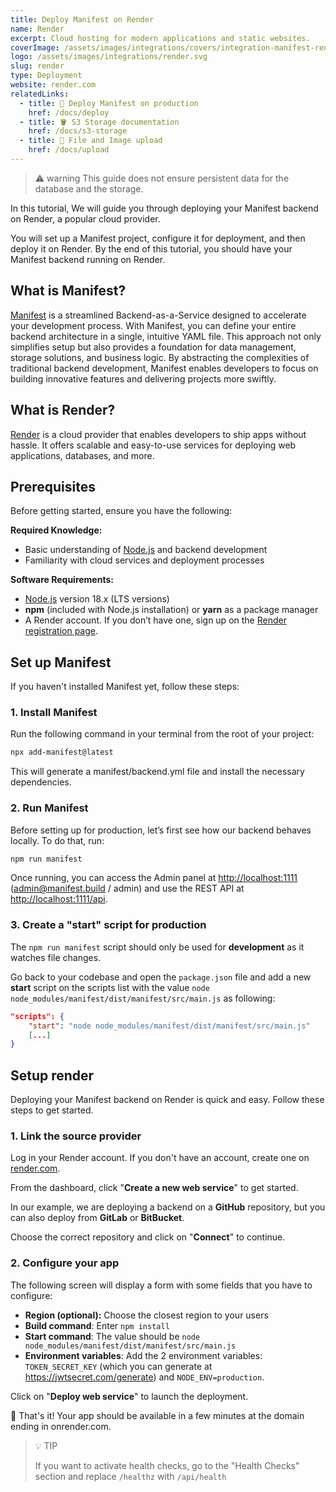 ```yaml
---
title: Deploy Manifest on Render
name: Render
excerpt: Cloud hosting for modern applications and static websites.
coverImage: /assets/images/integrations/covers/integration-manifest-render.svg
logo: /assets/images/integrations/render.svg
slug: render
type: Deployment
website: render.com
relatedLinks:
  - title: 🚀 Deploy Manifest on production
    href: /docs/deploy
  - title: 🪣 S3 Storage documentation
    href: /docs/s3-storage
  - title: 📂 File and Image upload
    href: /docs/upload
---
```


> ⚠️ warning
> This guide does not ensure persistent data for the database and the storage.

In this tutorial, We will guide you through deploying your Manifest backend on Render, a popular cloud provider.

You will set up a Manifest project, configure it for deployment, and then deploy it on Render. By the end of this tutorial, you should have your Manifest backend running on Render.

## What is Manifest?

[Manifest](/) is a streamlined Backend-as-a-Service designed to accelerate your development process. With Manifest, you can define your entire backend architecture in a single, intuitive YAML file. This approach not only simplifies setup but also provides a foundation for data management, storage solutions, and business logic. By abstracting the complexities of traditional backend development, Manifest enables developers to focus on building innovative features and delivering projects more swiftly.

## What is Render?

[Render](https://render.com) is a cloud provider that enables developers to ship apps without hassle. It offers scalable and easy-to-use services for deploying web applications, databases, and more.

## Prerequisites

Before getting started, ensure you have the following:

**Required Knowledge:**

- Basic understanding of [Node.js](https://nodejs.org/en/) and backend development
- Familiarity with cloud services and deployment processes

**Software Requirements:**

- [Node.js](https://nodejs.org/en/) version 18.x (LTS versions)
- **npm** (included with Node.js installation) or **yarn** as a package manager
- A Render account. If you don’t have one, sign up on the [Render registration page](https://render.com).

## Set up Manifest

If you haven't installed Manifest yet, follow these steps:

### 1. Install Manifest

Run the following command in your terminal from the root of your project:

```bash
npx add-manifest@latest
```

This will generate a manifest/backend.yml file and install the necessary dependencies.

### 2. Run Manifest

Before setting up for production, let’s first see how our backend behaves locally. To do that, run:

```bash
npm run manifest
```

Once running, you can access the Admin panel at [http://localhost:1111](http://localhost:1111) (admin@manifest.build / admin) and use the REST API at [http://localhost:1111/api](http://localhost:1111/api).

### 3. Create a "start" script for production

The `npm run manifest` script should only be used for **development** as it watches file changes.

Go back to your codebase and open the `package.json` file and add a new **start** script on the scripts list with the value `node node_modules/manifest/dist/manifest/src/main.js` as following:

```json title="package.json"
"scripts": {
    "start": "node node_modules/manifest/dist/manifest/src/main.js"
    [...]
}
```

## Setup render

Deploying your Manifest backend on Render is quick and easy. Follow these steps to get started.

### 1. Link the source provider

Log in your Render account. If you don't have an account, create one on [render.com](https://render.com).

From the dashboard, click "**Create a new web service**" to get started.

In our example, we are deploying a backend on a **GitHub** repository, but you can also deploy from **GitLab** or **BitBucket**.

Choose the correct repository and click on "**Connect**" to continue.

### 2. Configure your app

The following screen will display a form with some fields that you have to configure:

- **Region (optional):** Choose the closest region to your users
- **Build command**: Enter `npm install`
- **Start command**: The value should be `node node_modules/manifest/dist/manifest/src/main.js`
- **Environment variables**: Add the 2 environment variables: `TOKEN_SECRET_KEY` (which you can generate at https://jwtsecret.com/generate) and `NODE_ENV=production`.

Click on "**Deploy web service**" to launch the deployment.

🎉 That's it! Your app should be available in a few minutes at the domain ending in onrender.com.

> 💡 TIP
>
> If you want to activate health checks, go to the "Health Checks" section and replace `/healthz` with `/api/health`
